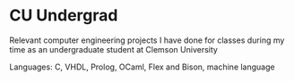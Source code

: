 # CU Undergrad
 Relevant computer engineering projects I have done for classes during my time as an undergraduate student at Clemson University
 
 Languages: C, VHDL, Prolog, OCaml, Flex and Bison, machine language
